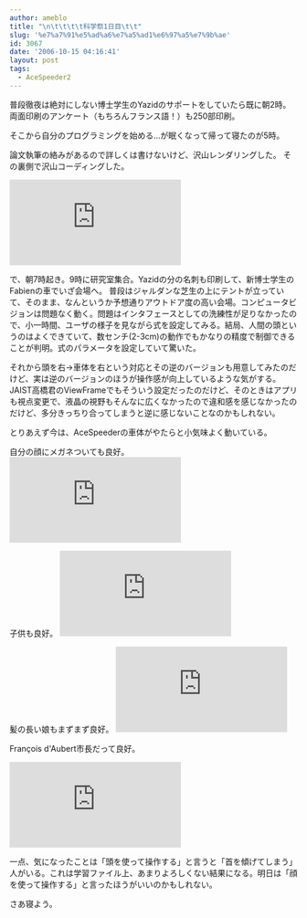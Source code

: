 ```yaml
---
author: ameblo
title: "\n\t\t\t\t科学祭1日目\t\t"
slug: '%e7%a7%91%e5%ad%a6%e7%a5%ad1%e6%97%a5%e7%9b%ae'
id: 3067
date: '2006-10-15 04:16:41'
layout: post
tags:
  - AceSpeeder2
---
```


普段徹夜は絶対にしない博士学生のYazidのサポートをしていたら既に朝2時。 両面印刷のアンケート（もちろんフランス語！）も250部印刷。

そこから自分のプログラミングを始める…が眠くなって帰って寝たのが5時。

論文執筆の絡みがあるので詳しくは書けないけど、沢山レンダリングした。 その裏側で沢山コーディングした。

![](http://akihiko.shirai.as/modules/bwiki/index.php?plugin=attach&refer=Blog%2F2006-10-14&openfile=VoitureBG.jpg)

で、朝7時起き。9時に研究室集合。Yazidの分の名刺も印刷して、新博士学生のFabienの車でいざ会場へ。 普段はジャルダンな芝生の上にテントが立っていて、そのまま、なんというか予想通りアウトドア度の高い会場。コンピュータビジョンは問題なく動く。問題はインタフェースとしての洗練性が足りなかったので、小一時間、ユーザの様子を見ながら式を設定してみる。結局、人間の頭というのはよくできていて、数センチ(2-3cm)の動作でもかなりの精度で制御できることが判明。式のパラメータを設定していて驚いた。

それから頭を右→車体を右という対応とその逆のバージョンも用意してみたのだけど、実は逆のバージョンのほうが操作感が向上しているような気がする。JAIST高橋君のViewFrameでもそういう設定だったのだけど、そのときはアプリも視点変更で、液晶の視野もそんなに広くなかったので違和感を感じなかったのだけど、多分きっちり合ってしまうと逆に感じないことなのかもしれない。

とりあえず今は、AceSpeederの車体がやたらと小気味よく動いている。

自分の顔にメガネついても良好。 ![](http://akihiko.shirai.as/modules/bwiki/index.php?plugin=ref&page=Blog%2F2006-10-14&src=20061014171736.jpg)

子供も良好。 ![](http://akihiko.shirai.as/modules/bwiki/index.php?plugin=ref&page=Blog%2F2006-10-14&src=20061014171016.jpg)

髪の長い娘もまずまず良好。 ![](http://akihiko.shirai.as/modules/bwiki/index.php?plugin=ref&page=Blog%2F2006-10-14&src=20061014171316.jpg)

François d'Aubert市長だって良好。

![](http://akihiko.shirai.as/modules/bwiki/index.php?plugin=ref&page=Blog%2F2006-10-14&src=20061014172516.jpg)

一点、気になったことは「頭を使って操作する」と言うと「首を傾げてしまう」人がいる。これは学習ファイル上、あまりよろしくない結果になる。明日は「顔を使って操作する」と言ったほうがいいのかもしれない。

さあ寝よう。